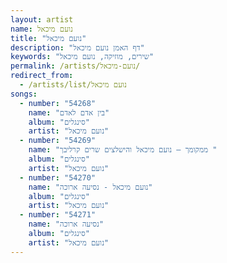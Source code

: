 ```yaml
---
layout: artist
name: נועם מיכאל
title: "נועם מיכאל"
description: "דף האמן נועם מיכאל"
keywords: "שירים, מוזיקה, נועם מיכאל"
permalink: /artists/נועם-מיכאל/
redirect_from:
  - /artists/list/נועם מיכאל
songs:
  - number: "54268"
    name: "בין אדם לאדם"
    album: "סינגלים"
    artist: "נועם מיכאל"
  - number: "54269"
    name: "ממקומך – נועם מיכאל והישלצים שרים קרליבך "
    album: "סינגלים"
    artist: "נועם מיכאל"
  - number: "54270"
    name: "נועם מיכאל - נסיעה ארוכה"
    album: "סינגלים"
    artist: "נועם מיכאל"
  - number: "54271"
    name: "נסיעה ארוכה"
    album: "סינגלים"
    artist: "נועם מיכאל"
---
```


